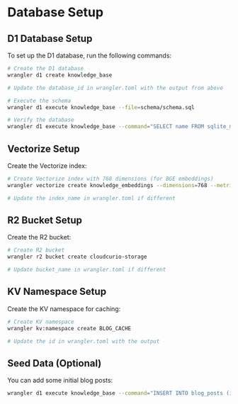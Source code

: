 # Database Setup

## D1 Database Setup

To set up the D1 database, run the following commands:

```bash
# Create the D1 database
wrangler d1 create knowledge_base

# Update the database_id in wrangler.toml with the output from above

# Execute the schema
wrangler d1 execute knowledge_base --file=schema/schema.sql

# Verify the database
wrangler d1 execute knowledge_base --command="SELECT name FROM sqlite_master WHERE type='table'"
```

## Vectorize Setup

Create the Vectorize index:

```bash
# Create Vectorize index with 768 dimensions (for BGE embeddings)
wrangler vectorize create knowledge_embeddings --dimensions=768 --metric=cosine

# Update the index_name in wrangler.toml if different
```

## R2 Bucket Setup

Create the R2 bucket:

```bash
# Create R2 bucket
wrangler r2 bucket create cloudcurio-storage

# Update bucket_name in wrangler.toml if different
```

## KV Namespace Setup

Create the KV namespace for caching:

```bash
# Create KV namespace
wrangler kv:namespace create BLOG_CACHE

# Update the id in wrangler.toml with the output
```

## Seed Data (Optional)

You can add some initial blog posts:

```bash
wrangler d1 execute knowledge_base --command="INSERT INTO blog_posts (id, title, content, excerpt, author, status, created_at) VALUES ('post_1', 'Welcome to CloudCurio', 'This is your first blog post on CloudCurio. This platform combines the power of Cloudflare Workers, D1 database, Vectorize, and AI to create a comprehensive knowledge management and blogging platform.', 'Welcome to your new AI-powered blog platform.', 'Admin', 'published', datetime('now'))"
```
